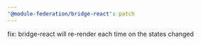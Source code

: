 ```yaml
---
'@module-federation/bridge-react': patch
---
```


fix: bridge-react will re-render each time on the states changed
